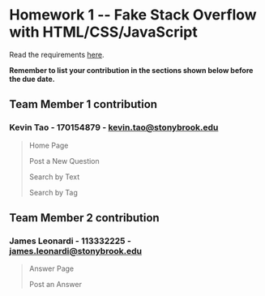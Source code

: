 # Homework 1 -- Fake Stack Overflow with HTML/CSS/JavaScript
Read the requirements [here](https://docs.google.com/document/d/1hoYYAazg7Mwi15UBQ3R3sFgd0ypkTaqWvnBq4idxu7w/edit?usp=sharing).

**Remember to list your contribution in the sections shown below before the due date.**

## Team Member 1 contribution
### Kevin Tao - 170154879 - <kevin.tao@stonybrook.edu>
> Home Page
>
> Post a New Question
> 
> Search by Text
> 
> Search by Tag
## Team Member 2 contribution
### James Leonardi - 113332225 - <james.leonardi@stonybrook.edu>
> Answer Page
> 
> Post an Answer
> 
> 
> 
> 
